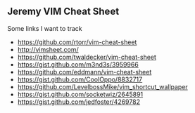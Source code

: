 Jeremy VIM Cheat Sheet
----------------------


Some links I want to track
* https://github.com/rtorr/vim-cheat-sheet
* http://vimsheet.com/
* https://github.com/twaldecker/vim-cheat-sheet
* https://gist.github.com/m3nd3s/3959966
* https://github.com/eddmann/vim-cheat-sheet
* https://gist.github.com/CoolOppo/8832717
* https://github.com/LevelbossMike/vim_shortcut_wallpaper
* https://gist.github.com/socketwiz/2645891
* https://gist.github.com/jedfoster/4269782

